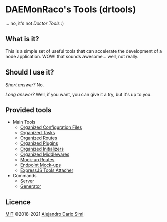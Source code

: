 <!-- version-check:0.15.2 -->
<!-- version-warning -->
<!-- /version-warning -->

# DAEMonRaco's Tools (drtools)
... no, it's not _Doctor Tools_ :)

## What is it?
This is a simple set of useful tools that can accelerate the development of a node
application.
WOW! that sounds awesome... well, not really.

## Should I use it?
_Short answer?_ No.

_Long answer?_ Well, if you want, you can give it a try, but it's up to you.

## Provided tools
* Main Tools
    * [Organized Configuration Files](configs.md)
    * [Organized Tasks](tasks.md)
    * [Organized Routes](routes.md)
    * [Organized Plugins](plugins.md)
    * [Organized Initializers](loaders.md)
    * [Organized Middlewares](middlewares.md)
    * [Mock-up Routes](mock-routes.md)
    * [Endpoint Mock-ups](endpoints.md)
    * [ExpressJS Tools Attacher](express.md)
* Commands
    * [Server](server.md)
    * [Generator](generator.md)

## Licence
[MIT](https://opensource.org/licenses/MIT) &copy;2018-2021
[Alejandro Dario Simi](http://daemonraco.com)
